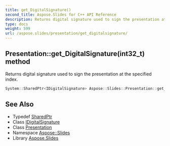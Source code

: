 ```yaml
---
title: get_DigitalSignature()
second_title: Aspose.Slides for C++ API Reference
description: Returns digital signature used to sign the presentation at the specified index.
type: docs
weight: 599
url: /aspose.slides/presentation/get_digitalsignature/
---
```

## Presentation::get_DigitalSignature(int32_t) method


Returns digital signature used to sign the presentation at the specified index.

```cpp
System::SharedPtr<IDigitalSignature> Aspose::Slides::Presentation::get_DigitalSignature(int32_t index) override
```

## See Also

* Typedef [SharedPtr](../../../system/sharedptr/)
* Class [IDigitalSignature](../../idigitalsignature/)
* Class [Presentation](../)
* Namespace [Aspose::Slides](../../)
* Library [Aspose.Slides](../../../)